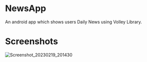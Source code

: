 # NewsApp
An android app which shows users Daily News using Volley Library.

# Screenshots

![Screenshot_20230219_201430](https://user-images.githubusercontent.com/124293909/219955491-d0d77ac3-ab5a-45e1-a05e-ff3fb5327323.png)
